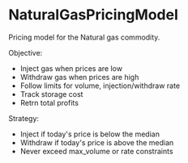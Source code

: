 # NaturalGasPricingModel

Pricing model for the Natural gas commodity.

Objective: 
- Inject gas when prices are low
- Withdraw gas when prices are high
- Follow limits for volume, injection/withdraw rate
- Track storage cost
- Retrn total profits

Strategy:
- Inject if today's price is below the median
- Withdraw if today's price is above the median
- Never exceed max_volume or rate constraints
